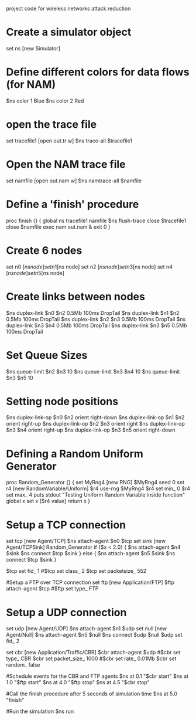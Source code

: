 
project code for wireless networks attack reduction



# Create a simulator object
set ns [new Simulator]

# Define different colors for data flows (for NAM)
$ns color 1 Blue
$ns color 2 Red

# open the trace file
set tracefile1 [open out.tr w]
$ns trace-all $tracefile1

# Open the NAM trace file
set namfile [open out.nam w]
$ns namtrace-all $namfile

# Define a 'finish' procedure
proc finish {} {
	global ns tracefile1 namfile
	$ns flush-trace
	close $tracefile1
	close $namfile
	exec nam out.nam &
	exit 0
}

# Create 6 nodes
set n0 [$ns node]
set n1 [$ns node]
set n2 [$ns node]
set n3 [$ns node]
set n4 [$ns node]
set n5 [$ns node]

# Create links between nodes
$ns duplex-link $n0 $n2 0.5Mb 100ms DropTail
$ns duplex-link $n1 $n2 0.5Mb 100ms DropTail
$ns duplex-link $n2 $n3 0.5Mb 100ms DropTail
$ns duplex-link $n3 $n4 0.5Mb 100ms DropTail
$ns duplex-link $n3 $n5 0.5Mb 100ms DropTail

# Set Queue Sizes
$ns queue-limit $n2 $n3 10
$ns queue-limit $n3 $n4 10
$ns queue-limit $n3 $n5 10

# Setting node positions
$ns duplex-link-op $n0 $n2 orient right-down
$ns duplex-link-op $n1 $n2 orient right-up
$ns duplex-link-op $n2 $n3 orient right
$ns duplex-link-op $n3 $n4 orient right-up
$ns duplex-link-op $n3 $n5 orient right-down

# Defining a Random Uniform Generator
proc Random_Generator {} {
	set MyRng4 [new RNG]
	$MyRng4 seed 0
	set r4 [new RandomVariable/Uniform]
	$r4 use-rng $MyRng4
	$r4 set min_ 0
	$r4 set max_ 4
	puts stdout "Testing Uniform Random Variable inside function"
	global x
	set x [$r4 value]
	return x
}

# Setup a TCP connection
set tcp [new Agent/TCP]
$ns attach-agent $n0 $tcp
set sink [new Agent/TCPSink]
Random_Generator
if {$x < 2.0} {
	$ns attach-agent $n4 $sink
	$ns connect $tcp $sink
} else {
	$ns attach-agent $n5 $sink
	$ns connect $tcp $sink
}

$tcp set fid_ 1
#$tcp set class_ 2
$tcp set packetsize_ 552

#Setup a FTP over TCP connection
set ftp [new Application/FTP]
$ftp attach-agent $tcp
#$ftp set type_ FTP

# Setup a UDP connection
set udp [new Agent/UDP]
$ns attach-agent $n1 $udp
set null [new Agent/Null]
$ns attach-agent $n5 $null
$ns connect $udp $null
$udp set fid_ 2

set cbr [new Application/Traffic/CBR]
$cbr attach-agent $udp
#$cbr set type_ CBR
$cbr set packet_size_ 1000
#$cbr set rate_ 0.01Mb
$cbr set random_ false

#Schedule events for the CBR and FTP agents
$ns at 0.1 "$cbr start"
$ns at 1.0 "$ftp start"
$ns at 4.0 "$ftp stop"
$ns at 4.5 "$cbr stop"

#Call the finish procedure after 5 seconds of simulation time
$ns at 5.0 "finish"



#Run the simulation
$ns run
